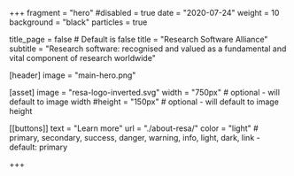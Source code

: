 +++
fragment = "hero"
#disabled = true
date = "2020-07-24"
weight = 10
background = "black"
particles = true

title_page = false # Default is false
title = "Research Software Alliance"
subtitle = "Research software: recognised and valued as a fundamental and vital component of research worldwide"

[header]
  image = "main-hero.png"

[asset]
  image = "resa-logo-inverted.svg"
  width = "750px" # optional - will default to image width
  #height = "150px" # optional - will default to image height

[[buttons]]
  text = "Learn more"
  url = "./about-resa/"
  color = "light" # primary, secondary, success, danger, warning, info, light, dark, link - default: primary

+++
